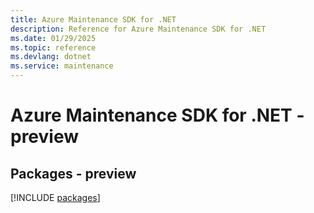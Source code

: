 ```yaml
---
title: Azure Maintenance SDK for .NET
description: Reference for Azure Maintenance SDK for .NET
ms.date: 01/29/2025
ms.topic: reference
ms.devlang: dotnet
ms.service: maintenance
---
```

# Azure Maintenance SDK for .NET - preview
## Packages - preview
[!INCLUDE [packages](maintenance-index.md)]